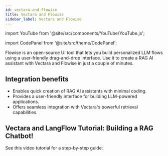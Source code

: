 ```yaml
---
id: vectara-and-flowise
title: Vectara and Flowise
sidebar_label: Vectara and Flowise
---
```


import YouTube from '@site/src/components/YouTube/YouTube.js';

import CodePanel from '@site/src/theme/CodePanel';


Flowise is an open-source UI tool that lets you build personalized LLM flows 
using a user-friendly drag-and-drop interface. Use it to create a RAG AI 
assistant with Vectara and Flowise in just a couple of minutes.

## Integration benefits

* Enables quick creation of RAG AI assistants with minimal coding.
* Provides a user-friendly interface for building LLM-powered applications.
* Offers seamless integration with Vectara's powerful retrieval capabilities.

<!-- This title is slugified and will break nurture sequence links if changed. -->

## Vectara and LangFlow Tutorial: Building a RAG Chatbot!

See this video tutorial for a step-by-step guide:

<YouTube youTubeId="VP0NDf2C3Kg" />

<br />
